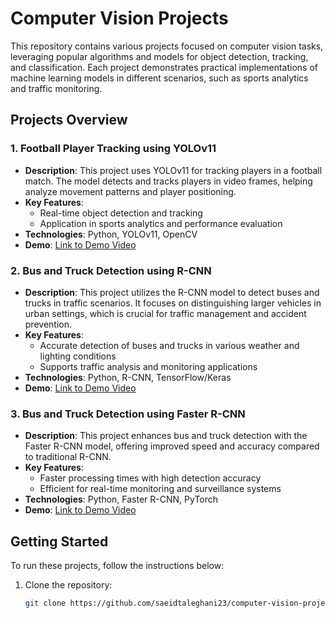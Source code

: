 # Computer Vision Projects

This repository contains various projects focused on computer vision tasks, leveraging popular algorithms and models for object detection, tracking, and classification. Each project demonstrates practical implementations of machine learning models in different scenarios, such as sports analytics and traffic monitoring.

## Projects Overview

### 1. Football Player Tracking using YOLOv11
- **Description**: This project uses YOLOv11 for tracking players in a football match. The model detects and tracks players in video frames, helping analyze movement patterns and player positioning.
- **Key Features**:
  - Real-time object detection and tracking
  - Application in sports analytics and performance evaluation
- **Technologies**: Python, YOLOv11, OpenCV
- **Demo**: [Link to Demo Video](https://github.com/saeidtaleghani23/Football_Player_Tracking_YOLO11)

### 2. Bus and Truck Detection using R-CNN
- **Description**: This project utilizes the R-CNN model to detect buses and trucks in traffic scenarios. It focuses on distinguishing larger vehicles in urban settings, which is crucial for traffic management and accident prevention.
- **Key Features**:
  - Accurate detection of buses and trucks in various weather and lighting conditions
  - Supports traffic analysis and monitoring applications
- **Technologies**: Python, R-CNN, TensorFlow/Keras
- **Demo**: [Link to Demo Video](https://github.com/saeidtaleghani23/Bus_Truck_Detection_R_CNN)

### 3. Bus and Truck Detection using Faster R-CNN
- **Description**: This project enhances bus and truck detection with the Faster R-CNN model, offering improved speed and accuracy compared to traditional R-CNN.
- **Key Features**:
  - Faster processing times with high detection accuracy
  - Efficient for real-time monitoring and surveillance systems
- **Technologies**: Python, Faster R-CNN, PyTorch
- **Demo**: [Link to Demo Video](https://github.com/saeidtaleghani23/Bus_Truck_Detection_Faster_R_CNN)

## Getting Started

To run these projects, follow the instructions below:
1. Clone the repository:
   ```bash
   git clone https://github.com/saeidtaleghani23/computer-vision-projects.git
